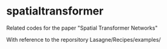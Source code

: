# spatialtransformer
Related codes for the paper "Spatial Transformer Networks"

With reference to the reporsitory Lasagne/Recipes/examples/
